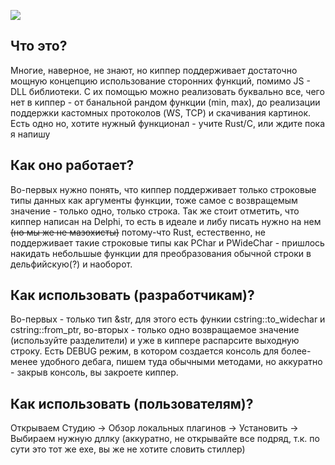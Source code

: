 ![](https://telemetr.me/photos/697256229bf60a9c56ab6ea1e7d7d8ea.jpg)
## Что это?
Многие, наверное, не знают, но киппер поддерживает достаточно мощную концепцию использование сторонних функций, помимо JS - DLL библиотеки. С их помощью можно реализовать буквально все, чего нет в киппер - от банальной рандом функции (min, max), до реализации поддержки кастомных протоколов (WS, TCP) и скачивания картинок. Есть одно но, хотите нужный функционал - учите Rust/C, или ждите пока я напишу

## Как оно работает?
Во-первых нужно понять, что киппер поддерживает только строковые типы данных как аргументы функции, тоже самое с возвращемым значение - только одно, только строка. Так же стоит отметить, что киппер написан на Delphi, то есть в идеале и либу писать нужно на нем ~~(но мы же не мазохисты)~~ потому-что Rust, естественно, не поддерживает такие строковые типы как PChar и PWideChar - пришлось накидать небольшые функции для преобразования обычной строки в дельфийскую(?) и наоборот.

## Как использовать (разработчикам)?
Во-первых - только тип &str, для этого есть функии cstring::to_widechar и cstring::from_ptr, во-вторых - только одно возвращаемое значение (используйте разделители) и уже в киппере распарсите выходную строку. Есть DEBUG режим, в котором создается консоль для более-менее удобного дебага, пишем туда обычными методами, но аккуратно - закрыв консоль, вы закроете киппер.

## Как использовать (пользователям)?
Открываем Студию -> Обзор локальных плагинов -> Установить -> Выбираем нужную дллку (аккуратно, не открывайте все подряд, т.к. по сути это тот же exe, вы же не хотите словить стиллер)
